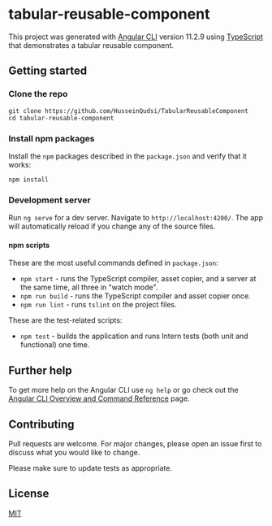 # tabular-reusable-component

This project was generated with [Angular CLI](https://github.com/angular/angular-cli) version 11.2.9 using [TypeScript](https://www.typescriptlang.org/) that demonstrates a tabular reusable component.

## Getting started

### Clone the repo

```shell
git clone https://github.com/HusseinQudsi/TabularReusableComponent
cd tabular-reusable-component
```

### Install npm packages

Install the `npm` packages described in the `package.json` and verify that it works:

```shell
npm install
```

### Development server

Run `ng serve` for a dev server. Navigate to `http://localhost:4200/`. The app will automatically reload if you change any of the source files.

#### npm scripts

These are the most useful commands defined in `package.json`:

* `npm start` - runs the TypeScript compiler, asset copier, and a server at the same time, all three in "watch mode".
* `npm run build` - runs the TypeScript compiler and asset copier once.
* `npm run lint` - runs `tslint` on the project files.

These are the test-related scripts:

* `npm test` - builds the application and runs Intern tests (both unit and functional) one time.

## Further help

To get more help on the Angular CLI use `ng help` or go check out the [Angular CLI Overview and Command Reference](https://angular.io/cli) page.

## Contributing
Pull requests are welcome. For major changes, please open an issue first to discuss what you would like to change.

Please make sure to update tests as appropriate.

## License
[MIT](https://choosealicense.com/licenses/mit/)